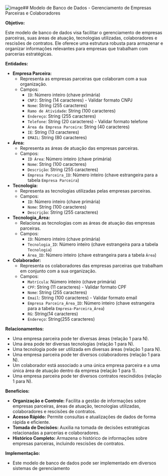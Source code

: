 ![image](https://github.com/DaviJust/modelagem_dados/assets/112717111/ce302947-d36f-488c-9605-e82d260b65a3)## Modelo de Banco de Dados - Gerenciamento de Empresas Parceiras e Colaboradores

**Objetivo:**

Este modelo de banco de dados visa facilitar o gerenciamento de empresas parceiras, suas áreas de atuação, tecnologias utilizadas, colaboradores e rescisões de contratos. Ele oferece uma estrutura robusta para armazenar e organizar informações relevantes para empresas que trabalham com parcerias estratégicas.

**Entidades:**

* **Empresa Parceira:**
    * Representa as empresas parceiras que colaboram com a sua organização.
    * Campos:
        * `ID`: Número inteiro (chave primária)
        * `CNPJ`: String (14 caracteres) - Validar formato CNPJ
        * `Nome`: String (255 caracteres)
        * `Ramo de Atividade`: String (100 caracteres)
        * `Endereço`: String (255 caracteres)
        * `Telefone`: String (20 caracteres) - Validar formato telefone
        * `Área da Empresa Parceira`: String (40 caracteres)
        * `IE`: String (13 caracteres)
        * `EMAIL`: String (80 caracteres)
* **Área:**
    * Representa as áreas de atuação das empresas parceiras.
    * Campos:
        * `ID Área`: Número inteiro (chave primária)
        * `Nome`: String (100 caracteres)
        * `Descrição`: String (255 caracteres)
        * `Empresa Parceira_ID`: Número inteiro (chave estrangeira para a tabela `Empresa Parceira`)
* **Tecnologia:**
    * Representa as tecnologias utilizadas pelas empresas parceiras.
    * Campos:
        * `ID`: Número inteiro (chave primária)
        * `Nome`: String (100 caracteres)
        * `Descrição`: String (255 caracteres)
* **Tecnologia_Área:**
    * Relaciona as tecnologias com as áreas de atuação das empresas parceiras.
    * Campos:
        * `ID`: Número inteiro (chave primária)
        * `Tecnologia_ID`: Número inteiro (chave estrangeira para a tabela `Tecnologia`)
        * `Área_ID`: Número inteiro (chave estrangeira para a tabela `Área`)
* **Colaborador:**
    * Representa os colaboradores das empresas parceiras que trabalham em conjunto com a sua organização.
    * Campos:
        * `Matrícula`: Número inteiro (chave primária)
        * `CPF`: String (11 caracteres) - Validar formato CPF
        * `Nome`: String (255 caracteres)
        * `Email`: String (100 caracteres) - Validar formato email
        * `Empresa Parceira_Área_ID`: Número inteiro (chave estrangeira para a tabela `Empresa-Parceira_Área`)
        * `RG`: String(14 caracteres)
        * `Endereço`: String(255 caracteres)

**Relacionamentos:**

* Uma empresa parceira pode ter diversas áreas (relação 1 para N).
* Uma área pode ter diversas tecnologias (relação 1 para N).
* Uma tecnologia pode ser utilizada em diversas áreas (relação 1 para N).
* Uma empresa parceira pode ter diversos colaboradores (relação 1 para N).
* Um colaborador está associado a uma única empresa parceira e a uma única área de atuação dentro da empresa (relação 1 para 1).
* Uma empresa parceira pode ter diversos contratos rescindidos (relação 1 para N).

**Benefícios:**

* **Organização e Controle:** Facilita a gestão de informações sobre empresas parceiras, áreas de atuação, tecnologias utilizadas, colaboradores e rescisões de contratos.
* **Acesso Rápido:** Permite consultas e atualizações de dados de forma rápida e eficiente.
* **Tomada de Decisões:** Auxilia na tomada de decisões estratégicas relacionadas a parcerias e colaboradores.
* **Histórico Completo:** Armazena o histórico de informações sobre empresas parceiras, incluindo rescisões de contratos.

**Implementação:**

* Este modelo de banco de dados pode ser implementado em diversos sistemas de gerenciamento
